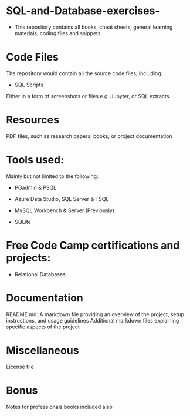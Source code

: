# SQL-and-Database-exercises-

- This repository contains all  books, cheat sheets, general learning materials, coding files and snippets.

# Code Files

The repository would contain all the source code files, including:
- SQL Scripts

Either in a form of screenshots or files e.g. Jupyter, or SQL extracts.

# Resources

PDF files, such as research papers, books, or project documentation

# Tools used:

Mainly but not limited to the following:

- PGadmin & PSQL

- Azure Data Studio, SQL Server & TSQL

- MySQL Workbench & Server (Previously)

- SQLite


 # Free Code Camp certifications and projects:

- Relational Databases

  

# Documentation
README.md: A markdown file providing an overview of the project, setup instructions, and usage guidelines
Additional markdown files explaining specific aspects of the project

# Miscellaneous
License file

# Bonus 
Notes for professionals books included also
